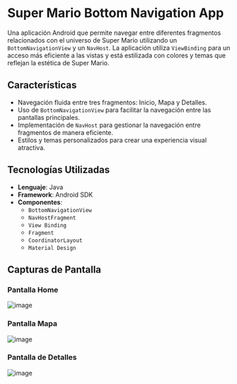 # Super Mario Bottom Navigation App

Una aplicación Android que permite navegar entre diferentes fragmentos relacionados con el universo de Super Mario utilizando un `BottomNavigationView` y un `NavHost`. La aplicación utiliza `ViewBinding` para un acceso más eficiente a las vistas y está estilizada con colores y temas que reflejan la estética de Super Mario.

## Características

- Navegación fluida entre tres fragmentos: Inicio, Mapa y Detalles.
- Uso de `BottomNavigationView` para facilitar la navegación entre las pantallas principales.
- Implementación de `NavHost` para gestionar la navegación entre fragmentos de manera eficiente.
- Estilos y temas personalizados para crear una experiencia visual atractiva.

## Tecnologías Utilizadas

- **Lenguaje**: Java
- **Framework**: Android SDK
- **Componentes**:
  - `BottomNavigationView`
  - `NavHostFragment`
  - `View Binding`
  - `Fragment`
  - `CoordinatorLayout`
  - `Material Design`

## Capturas de Pantalla

### Pantalla Home

![image](https://github.com/user-attachments/assets/6daf98a4-58db-4514-98a6-57e437ba7641)


### Pantalla Mapa

![image](https://github.com/user-attachments/assets/eca5a372-1238-4aec-89cf-405c2a837d9f)


### Pantalla de Detalles

![image](https://github.com/user-attachments/assets/0a47e4de-55f3-4a9f-98e6-1d0780f94e30)
